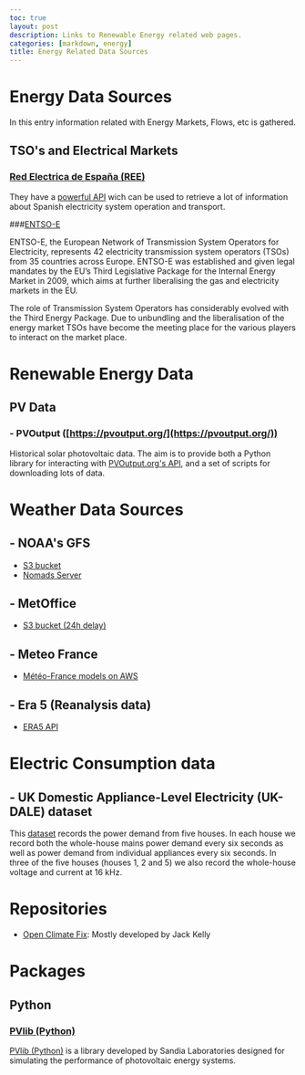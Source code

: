 ```yaml
---
toc: true
layout: post
description: Links to Renewable Energy related web pages.
categories: [markdown, energy]
title: Energy Related Data Sources
---
```


# Energy Data Sources

In this entry information related with Energy Markets, Flows, etc is gathered.

## TSO's and Electrical Markets

### [Red Electrica de España (REE)](https://www.ree.es/en)

They have a [powerful API](https://www.ree.es/es/apidatos#) wich can be used to retrieve a lot of information about Spanish electricity system operation and transport.

###[ENTSO-E](https://www.entsoe.eu)

ENTSO-E, the European Network of Transmission System Operators for Electricity, represents 42 electricity transmission system operators (TSOs) from 35 countries across Europe. ENTSO-E was established and given legal mandates by the EU’s Third Legislative Package for the Internal Energy Market in 2009, which aims at further liberalising the gas and electricity markets in the EU.

The role of Transmission System Operators has considerably evolved with the Third Energy Package. Due to unbundling and the liberalisation of the energy market TSOs have become the meeting place for the various players to interact on the market place.

# Renewable Energy Data

## PV Data

### - PVOutput ([https://pvoutput.org/](https://pvoutput.org/))

Historical solar photovoltaic data. The aim is to provide both a Python library for interacting with [PVOutput.org's API](https://pvoutput.org/help.html#api), and a set of scripts for downloading lots of data.

# Weather Data Sources

## - NOAA's GFS

* [S3 bucket](https://s3.console.aws.amazon.com/s3/buckets/noaa-gfs-bdp-pds/?region=us-east-1&tab=overview)
* [Nomads Server](https://nomads.ncep.noaa.gov/)

## - MetOffice

* [S3 bucket (24h delay)](https://registry.opendata.aws/uk-met-office/)

## - Meteo France

* [Météo-France models on AWS](https://mf-models-on-aws.org/)

## - Era 5 (Reanalysis data)

* [ERA5 API](https://cds.climate.copernicus.eu/cdsapp#!/dataset/reanalysis-era5-single-levels?tab=form)

# Electric Consumption data


## - UK Domestic Appliance-Level Electricity (UK-DALE) dataset

This [dataset](https://jack-kelly.com/data/) records the power demand from five houses. In each house we record both the whole-house mains power demand every six seconds as well as power demand from individual appliances every six seconds. In three of the five houses (houses 1, 2 and 5) we also record the whole-house voltage and current at 16 kHz.



# Repositories

* [Open Climate Fix](https://github.com/openclimatefix): Mostly developed by Jack Kelly

# Packages 

## Python

### [PVlib (Python)](https://pvlib-python.readthedocs.io/en/stable/)

[PVlib (Python)]() is a library developed by Sandia Laboratories designed for simulating the performance of photovoltaic energy systems.






